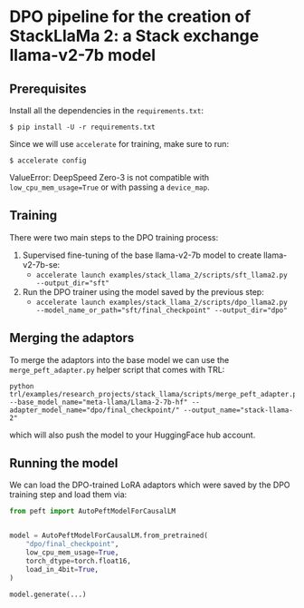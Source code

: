 # DPO pipeline for the creation of StackLlaMa 2: a Stack exchange llama-v2-7b model

## Prerequisites

Install all the dependencies in the `requirements.txt`:

```
$ pip install -U -r requirements.txt
```

Since we will use `accelerate` for training, make sure to run:
```
$ accelerate config
```
ValueError: DeepSpeed Zero-3 is not compatible with `low_cpu_mem_usage=True` or with passing a `device_map`.

## Training

There were two main steps to the DPO training process:
1. Supervised fine-tuning of the base llama-v2-7b model to create llama-v2-7b-se:
    - `accelerate launch examples/stack_llama_2/scripts/sft_llama2.py --output_dir="sft"`
1. Run the DPO trainer using the model saved by the previous step:
    - `accelerate launch examples/stack_llama_2/scripts/dpo_llama2.py --model_name_or_path="sft/final_checkpoint" --output_dir="dpo"`


## Merging the adaptors

To merge the adaptors into the base model we can use the `merge_peft_adapter.py` helper script that comes with TRL:

```
python trl/examples/research_projects/stack_llama/scripts/merge_peft_adapter.py --base_model_name="meta-llama/Llama-2-7b-hf" --adapter_model_name="dpo/final_checkpoint/" --output_name="stack-llama-2"
```

which will also push the model to your HuggingFace hub account.

## Running the model

We can load the DPO-trained LoRA adaptors which were saved by the DPO training step and load them via:

```py
from peft import AutoPeftModelForCausalLM


model = AutoPeftModelForCausalLM.from_pretrained(
    "dpo/final_checkpoint",
    low_cpu_mem_usage=True,
    torch_dtype=torch.float16,
    load_in_4bit=True,
)

model.generate(...)
```